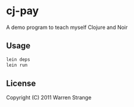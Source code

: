 # cj-pay

A demo program to teach myself Clojure and Noir

## Usage

```bash
lein deps
lein run
```

## License

Copyright (C) 2011 Warren Strange



